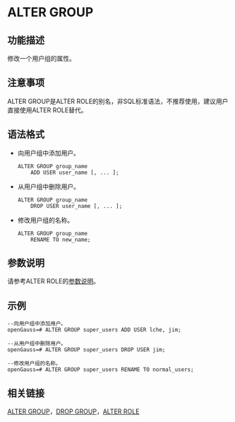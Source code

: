 # ALTER GROUP

## 功能描述<a name="zh-cn_topic_0283136839_zh-cn_topic_0237122062_zh-cn_topic_0059777426_s9257704722b6426cbb9a62c26d7941f8"></a>

修改一个用户组的属性。

## 注意事项<a name="zh-cn_topic_0283136839_zh-cn_topic_0237122062_zh-cn_topic_0059777426_s3f6c5899f7ab4b4a936ef9a3ecfc3227"></a>

ALTER GROUP是ALTER ROLE的别名，非SQL标准语法，不推荐使用，建议用户直接使用ALTER ROLE替代。

## 语法格式<a name="zh-cn_topic_0283136839_zh-cn_topic_0237122062_zh-cn_topic_0059777426_s0798d93d042a4c96ab266f7eb45fc5d5"></a>

-   向用户组中添加用户。

    ```
    ALTER GROUP group_name 
        ADD USER user_name [, ... ];
    ```


-   从用户组中删除用户。

    ```
    ALTER GROUP group_name 
        DROP USER user_name [, ... ];
    ```

-   修改用户组的名称。

    ```
    ALTER GROUP group_name 
        RENAME TO new_name;
    ```


## 参数说明<a name="zh-cn_topic_0283136839_zh-cn_topic_0237122062_zh-cn_topic_0059777426_sf7fbcb97d29b45e38bb6d6a65cc96f46"></a>

请参考ALTER ROLE的[参数说明](ALTER-ROLE.md#zh-cn_topic_0283137195_zh-cn_topic_0237122068_zh-cn_topic_0059778744_s50961af6143d4aafaf8fa02febbbf331)。

## 示例<a name="zh-cn_topic_0283136839_zh-cn_topic_0237122062_zh-cn_topic_0059778614_sfe220a2da49d4ca5928fe714ca12e949"></a>

```
--向用户组中添加用户。
openGauss=# ALTER GROUP super_users ADD USER lche, jim;

--从用户组中删除用户。
openGauss=# ALTER GROUP super_users DROP USER jim;

--修改用户组的名称。
openGauss=# ALTER GROUP super_users RENAME TO normal_users;
```

## 相关链接<a name="zh-cn_topic_0283136839_zh-cn_topic_0237122062_zh-cn_topic_0059777426_s72bcc1ca592a4b47bfaf7849e51e7e30"></a>

[ALTER GROUP](ALTER-GROUP.md)，[DROP GROUP](DROP-GROUP.md)，[ALTER ROLE](ALTER-ROLE.md)

